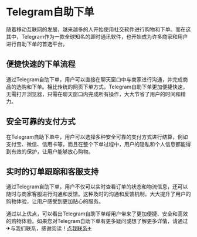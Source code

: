 # Telegram自助下单

随着移动互联网的发展，越来越多的人开始使用社交软件进行购物和下单。而在这其中，Telegram作为一款全球知名的即时通讯软件，也开始成为许多商家和用户进行自助下单的首选平台。

## 便捷快速的下单流程

通过Telegram自助下单，用户可以直接在聊天窗口中与商家进行沟通，并完成商品的选购和下单。相比传统的网页下单方式，Telegram自助下单更加便捷快速，无需打开浏览器，只需在聊天窗口内完成所有操作，大大节省了用户的时间和精力。

## 安全可靠的支付方式

在Telegram自助下单中，用户可以选择多种安全可靠的支付方式进行结算，例如支付宝、微信、信用卡等。而且在整个下单过程中，用户的隐私和个人信息都能得到有效的保护，让用户能够放心购物。

## 实时的订单跟踪和客服支持

通过Telegram自助下单，用户不仅可以实时查看订单的状态和物流信息，还可以随时与商家客服进行沟通和反馈。这种及时的沟通和反馈机制，大大提升了用户的购物体验，让用户感受到更加贴心的服务。

通过以上优点，可以看出Telegram自助下单给用户带来了更加便捷、安全和高效的购物体验。如果您对Telegram自助下单有更多疑问或想了解更多详情，请通过✈与我们联系，感谢阅读！[点我联系✈](https://qa.G208.com)